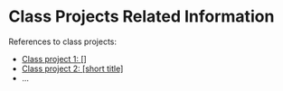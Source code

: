 # Class Projects Related Information

References to class projects:

- [Class project 1: []](/class-projects/class-project-1/)
- [Class project 2: [short title]](/class-projects/class-project-2/)
- ...
